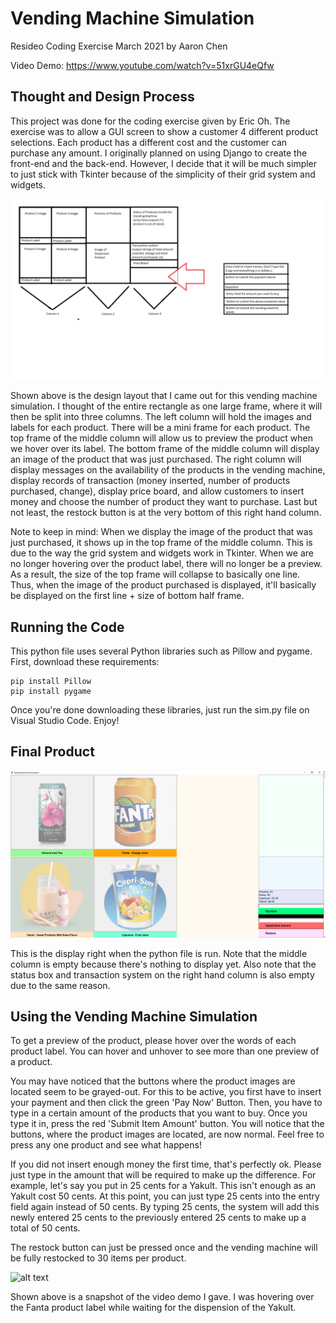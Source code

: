 # Vending Machine Simulation 
Resideo Coding Exercise March 2021 by Aaron Chen

Video Demo: https://www.youtube.com/watch?v=51xrGU4eQfw

## Thought and Design Process
<p>
    This project was done for the coding exercise given by Eric Oh. The exercise was to allow a GUI screen to show a customer 4 different product selections. Each product has a different cost and the customer can purchase any amount. I originally planned on using Django to create the front-end and the back-end. However, I decide that it will be much simpler to just stick with Tkinter because of the simplicity of their grid system and widgets. 
</p>

![alt text](Design_Layout.png)

<p>
    Shown above is the design layout that I came out for this vending machine simulation. I thought of the entire rectangle as one large frame, where it will then be split into three columns. The left column will hold the images and labels for each product. There will be a mini frame for each product. The top frame of the middle column will allow us to preview the product when we hover over its label. The bottom frame of the middle column will display an image of the product that was just purchased. The right column will display messages on the availability of the products in the vending machine, display records of transaction (money inserted, number of products purchased, change), display price board, and allow customers to insert money and choose the number of product they want to purchase. Last but not least, the restock button is at the very bottom of this right hand column. 
</p>

<p>
    Note to keep in mind: When we display the image of the product that was just purchased, it shows up in the top frame of the middle column. This is due to the way the grid system and widgets work in Tkinter. When we are no longer hovering over the product label, there will no longer be a preview. As a result, the size of the top frame will collapse to basically one line. Thus, when the image of the product purchased is displayed, it'll basically be displayed on the first line + size of bottom half frame.
</p>

## Running the Code
This python file uses several Python libraries such as Pillow and pygame. First, download these requirements:
```
pip install Pillow
pip install pygame
```

Once you're done downloading these libraries, just run the sim.py file on Visual Studio Code. Enjoy!

## Final Product
![alt text](Final_Product.PNG)
<p>
    This is the display right when the python file is run. Note that the middle column is empty because there's nothing to display yet. Also note that the status box and transaction system on the right hand column is also empty due to the same reason.
</p>

## Using the Vending Machine Simulation
<p>
    To get a preview of the product, please hover over the words of each product label. You can hover and unhover to see more than one preview of a product. 
</p>

<p>
    You may have noticed that the buttons where the product images are located seem to be grayed-out. For this to be active, you first have to insert your payment and then click the green 'Pay Now' Button. Then, you have to type in a certain amount of the products that you want to buy. Once you type it in, press the red 'Submit Item Amount' button. You will notice that the buttons, where the product images are located, are now normal. Feel free to press any one product and see what happens!  
</p>

<p>
    If you did not insert enough money the first time, that's perfectly ok. Please just type in the amount that will be required to make up the difference. For example, let's say you put in 25 cents for a Yakult. This isn't enough as an Yakult cost 50 cents. At this point, you can just type 25 cents into the entry field again instead of 50 cents. By typing 25 cents, the system will add this newly entered 25 cents to the previously entered 25 cents to make up a total of 50 cents. 
</p>

<p>
    The restock button can just be pressed once and the vending machine will be fully restocked to 30 items per product. 
</p>

![alt text](Snapshot_from_Demo.png)

<p>
    Shown above is a snapshot of the video demo I gave. I was hovering over the Fanta product label while waiting for the dispension of the Yakult. 
</p>